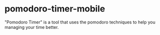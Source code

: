 # pomodoro-timer-mobile
"Pomodoro Timer" is a tool that uses the pomodoro techniques to help you managing your time better.
